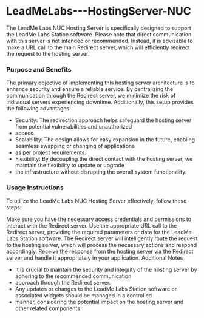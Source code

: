 # LeadMeLabs---HostingServer-NUC

The LeadMe Labs NUC Hosting Server is specifically designed to support the LeadMe Labs Station software. Please note 
that direct communication with this server is not intended or recommended. Instead, it is advisable to make a URL call 
to the main Redirect server, which will efficiently redirect the request to the hosting server.

### Purpose and Benefits
The primary objective of implementing this hosting server architecture is to enhance security and ensure a reliable 
service. By centralizing the communication through the Redirect server, we minimize the risk of individual servers 
experiencing downtime. Additionally, this setup provides the following advantages:

- Security: The redirection approach helps safeguard the hosting server from potential vulnerabilities and unauthorized 
- access.
- Scalability: The design allows for easy expansion in the future, enabling seamless swapping or changing of applications 
- as per project requirements.
- Flexibility: By decoupling the direct contact with the hosting server, we maintain the flexibility to update or upgrade 
- the infrastructure without disrupting the overall system functionality.

### Usage Instructions
To utilize the LeadMe Labs NUC Hosting Server effectively, follow these steps:

Make sure you have the necessary access credentials and permissions to interact with the Redirect server.
Use the appropriate URL call to the Redirect server, providing the required parameters or data for the LeadMe Labs 
Station software.
The Redirect server will intelligently route the request to the hosting server, which will process the necessary actions 
and respond accordingly.
Receive the response from the hosting server via the Redirect server and handle it appropriately in your application.
Additional Notes
- It is crucial to maintain the security and integrity of the hosting server by adhering to the recommended communication 
- approach through the Redirect server.
- Any updates or changes to the LeadMe Labs Station software or associated widgets should be managed in a controlled 
- manner, considering the potential impact on the hosting server and other related components.
